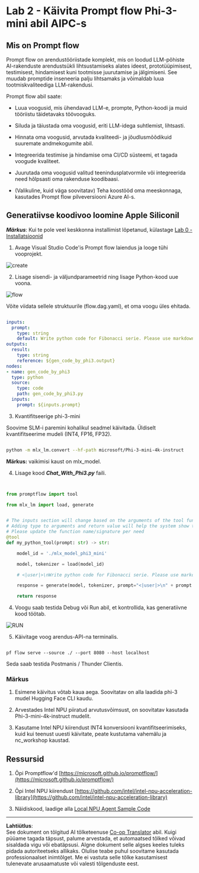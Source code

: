 <!--
CO_OP_TRANSLATOR_METADATA:
{
  "original_hash": "3dbbf568625b1ee04b354c2dc81d3248",
  "translation_date": "2025-10-11T11:57:07+00:00",
  "source_file": "md/02.Application/02.Code/Phi3/VSCodeExt/HOL/Apple/02.PromptflowWithMLX.md",
  "language_code": "et"
}
-->
# **Lab 2 - Käivita Prompt flow Phi-3-mini abil AIPC-s**

## **Mis on Prompt flow**

Prompt flow on arendustööriistade komplekt, mis on loodud LLM-põhiste AI-rakenduste arendustsükli lihtsustamiseks alates ideest, prototüüpimisest, testimisest, hindamisest kuni tootmisse juurutamise ja jälgimiseni. See muudab promptide inseneeria palju lihtsamaks ja võimaldab luua tootmiskvaliteediga LLM-rakendusi.

Prompt flow abil saate:

- Luua voogusid, mis ühendavad LLM-e, prompte, Python-koodi ja muid tööriistu täidetavaks töövooguks.

- Siluda ja täiustada oma voogusid, eriti LLM-idega suhtlemist, lihtsasti.

- Hinnata oma voogusid, arvutada kvaliteedi- ja jõudlusmõõdikuid suuremate andmekogumite abil.

- Integreerida testimise ja hindamise oma CI/CD süsteemi, et tagada voogude kvaliteet.

- Juurutada oma voogusid valitud teenindusplatvormile või integreerida need hõlpsasti oma rakenduse koodibaasi.

- (Valikuline, kuid väga soovitatav) Teha koostööd oma meeskonnaga, kasutades Prompt flow pilveversiooni Azure AI-s.



## **Generatiivse koodivoo loomine Apple Siliconil**

***Märkus***: Kui te pole veel keskkonna installimist lõpetanud, külastage [Lab 0 - Installatsioonid](./01.Installations.md)

1. Avage Visual Studio Code'is Prompt flow laiendus ja looge tühi vooprojekt.

![create](../../../../../../../../../imgs/02/vscodeext/pf_create.png)

2. Lisage sisendi- ja väljundparameetrid ning lisage Python-kood uue voona.

![flow](../../../../../../../../../imgs/02/vscodeext/pf_flow.png)

Võite viidata sellele struktuurile (flow.dag.yaml), et oma voogu üles ehitada.

```yaml

inputs:
  prompt:
    type: string
    default: Write python code for Fibonacci serie. Please use markdown as output
outputs:
  result:
    type: string
    reference: ${gen_code_by_phi3.output}
nodes:
- name: gen_code_by_phi3
  type: python
  source:
    type: code
    path: gen_code_by_phi3.py
  inputs:
    prompt: ${inputs.prompt}


```

3. Kvantifitseerige phi-3-mini

Soovime SLM-i paremini kohalikul seadmel käivitada. Üldiselt kvantifitseerime mudeli (INT4, FP16, FP32).

```bash

python -m mlx_lm.convert --hf-path microsoft/Phi-3-mini-4k-instruct

```

**Märkus:** vaikimisi kaust on mlx_model.

4. Lisage kood ***Chat_With_Phi3.py*** faili.

```python


from promptflow import tool

from mlx_lm import load, generate


# The inputs section will change based on the arguments of the tool function, after you save the code
# Adding type to arguments and return value will help the system show the types properly
# Please update the function name/signature per need
@tool
def my_python_tool(prompt: str) -> str:

    model_id = './mlx_model_phi3_mini'

    model, tokenizer = load(model_id)

    # <|user|>\nWrite python code for Fibonacci serie. Please use markdown as output<|end|>\n<|assistant|>

    response = generate(model, tokenizer, prompt="<|user|>\n" + prompt  + "<|end|>\n<|assistant|>", max_tokens=2048, verbose=True)

    return response


```

4. Voogu saab testida Debug või Run abil, et kontrollida, kas generatiivne kood töötab.

![RUN](../../../../../../../../../imgs/02/vscodeext/pf_run.png)

5. Käivitage voog arendus-API-na terminalis.

```

pf flow serve --source ./ --port 8080 --host localhost   

```

Seda saab testida Postmanis / Thunder Clientis.


### **Märkus**

1. Esimene käivitus võtab kaua aega. Soovitatav on alla laadida phi-3 mudel Hugging Face CLI kaudu.

2. Arvestades Intel NPU piiratud arvutusvõimsust, on soovitatav kasutada Phi-3-mini-4k-instruct mudelit.

3. Kasutame Intel NPU kiirendust INT4 konversiooni kvantifitseerimiseks, kuid kui teenust uuesti käivitate, peate kustutama vahemälu ja nc_workshop kaustad.



## **Ressursid**

1. Õpi Promptflow'd [https://microsoft.github.io/promptflow/](https://microsoft.github.io/promptflow/)

2. Õpi Intel NPU kiirendust [https://github.com/intel/intel-npu-acceleration-library](https://github.com/intel/intel-npu-acceleration-library)

3. Näidiskood, laadige alla [Local NPU Agent Sample Code](../../../../../../../../../code/07.Lab/01/AIPC/local-npu-agent)

---

**Lahtiütlus**:  
See dokument on tõlgitud AI tõlketeenuse [Co-op Translator](https://github.com/Azure/co-op-translator) abil. Kuigi püüame tagada täpsust, palume arvestada, et automaatsed tõlked võivad sisaldada vigu või ebatäpsusi. Algne dokument selle algses keeles tuleks pidada autoriteetseks allikaks. Olulise teabe puhul soovitame kasutada professionaalset inimtõlget. Me ei vastuta selle tõlke kasutamisest tulenevate arusaamatuste või valesti tõlgenduste eest.